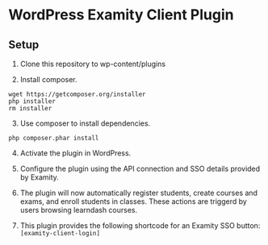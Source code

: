# WordPress Examity Client Plugin

## Setup

1. Clone this repository to wp-content/plugins

2. Install composer.

```
wget https://getcomposer.org/installer
php installer
rm installer
```

3. Use composer to install dependencies.

```
php composer.phar install
```

4. Activate the plugin in WordPress.

5. Configure the plugin using the API connection and SSO details provided by Examity.

6. The plugin will now automatically register students, create courses and exams, and enroll students in classes. These actions are triggerd by users browsing learndash courses.

7. This plugin provides the following shortcode for an Examity SSO button: ```[examity-client-login]```
